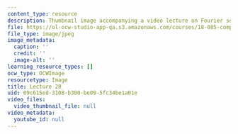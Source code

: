 ```yaml
---
content_type: resource
description: Thumbnail image accompanying a video lecture on Fourier series.
file: https://ol-ocw-studio-app-qa.s3.amazonaws.com/courses/18-085-computational-science-and-engineering-i-fall-2008/09c615ed3108b300be095fc34be1a01e_28.jpg
file_type: image/jpeg
image_metadata:
  caption: ''
  credit: ''
  image-alt: ''
learning_resource_types: []
ocw_type: OCWImage
resourcetype: Image
title: Lecture 28
uid: 09c615ed-3108-b300-be09-5fc34be1a01e
video_files:
  video_thumbnail_file: null
video_metadata:
  youtube_id: null
---
```

